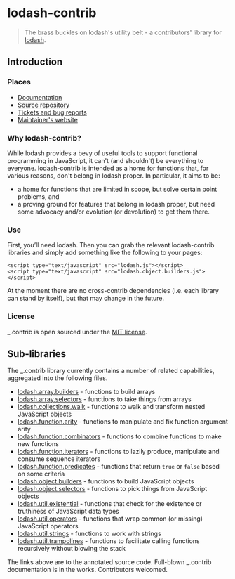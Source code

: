 # lodash-contrib

> The brass buckles on lodash's utility belt - a contributors' library for [lodash](http://lodashjs.org/).

## Introduction

### Places

  * [Documentation](http://documentcloud.github.io/lodash-contrib/)
  * [Source repository](https://github.com/documentcloud/lodash-contrib)
  * [Tickets and bug reports](https://github.com/documentcloud/lodash-contrib/issues?state=open)
  * [Maintainer's website](http://www.fogus.me)

### Why lodash-contrib?

While lodash provides a bevy of useful tools to support functional programming in JavaScript, it can't
(and shouldn't) be everything to everyone. lodash-contrib is intended as a home for functions that, for
various reasons, don't belong in lodash proper. In particular, it aims to be:

  * a home for functions that are limited in scope, but solve certain point problems, and
  * a proving ground for features that belong in lodash proper, but need some advocacy and/or evolution
(or devolution) to get them there.

### Use

First, you’ll need lodash. Then you can grab the relevant lodash-contrib libraries and simply add
something
like the following to your pages:

    <script type="text/javascript" src="lodash.js"></script>
    <script type="text/javascript" src="lodash.object.builders.js"></script>

At the moment there are no cross-contrib dependencies (i.e. each library can stand by itself), but that may
change in the future.

### License

_.contrib is open sourced under the [MIT license](https://github.com/documentcloud/lodash-contrib/blob/master/LICENSE).
## Sub-libraries

The _.contrib library currently contains a number of related capabilities, aggregated into the following files.

  - [lodash.array.builders](docs/lodash.array.builders.html) - functions to build arrays
  - [lodash.array.selectors](docs/lodash.array.selectors.html) - functions to take things from arrays
  - [lodash.collections.walk](docs/lodash.collections.walk.html) - functions to walk and transform nested JavaScript objects
  - [lodash.function.arity](docs/lodash.function.arity.html) - functions to manipulate and fix function argument arity
  - [lodash.function.combinators](docs/lodash.function.combinators.html) - functions to combine functions to make new functions
  - [lodash.function.iterators](docs/lodash.function.iterators.html) - functions to lazily produce, manipulate and consume sequence iterators
  - [lodash.function.predicates](docs/lodash.function.predicates.html) - functions that return `true` or `false` based on some criteria
  - [lodash.object.builders](docs/lodash.object.builders.html) - functions to build JavaScript objects
  - [lodash.object.selectors](docs/lodash.object.selectors.html) - functions to pick things from JavaScript objects
  - [lodash.util.existential](docs/lodash.util.existential.html) - functions that check for the existence or truthiness of JavaScript data types
  - [lodash.util.operators](docs/lodash.util.operators.html) - functions that wrap common (or missing) JavaScript operators
  - [lodash.util.strings](docs/lodash.util.strings.html) - functions to work with strings
  - [lodash.util.trampolines](docs/lodash.util.trampolines.html) - functions to facilitate calling functions recursively without blowing the stack

The links above are to the annotated source code.  Full-blown _.contrib documentation is in the works.  Contributors welcomed.

